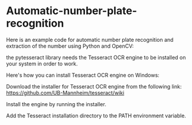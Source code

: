 # Automatic-number-plate-recognition
Here is an example code for automatic number plate recognition and extraction of the number using Python and OpenCV:

the pytesseract library needs the Tesseract OCR engine to be installed on your system in order to work.

Here's how you can install Tesseract OCR engine on Windows:

Download the installer for Tesseract OCR engine from the following link: https://github.com/UB-Mannheim/tesseract/wiki

Install the engine by running the installer.

Add the Tesseract installation directory to the PATH environment variable.

